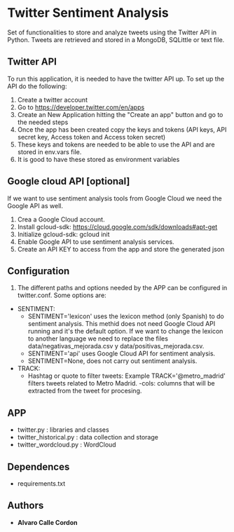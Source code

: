 # Twitter Sentiment Analysis

Set of functionalities to store and analyze tweets using the Twitter API in Python. Tweets are retrieved and stored in a MongoDB, SQLittle or text file.

## Twitter API
To run this application, it is needed to have the twitter API up. To set up the API do the following:

1. Create a twitter account
2. Go to https://developer.twitter.com/en/apps
3. Create an New Application hitting the "Create an app" button and go to the needed steps
4. Once the app has been created copy the keys and tokens (API keys, API secret key, Access token and Access token secret)
5. These keys and tokens are needed to be able to use the API and are stored in env.vars file.
6. It is good to have these stored as environment variables

## Google cloud API [optional]
If we want to use sentiment analysis tools from Google Cloud we need the Google API as well.
1. Crea a Google Cloud account.
2. Install gcloud-sdk: https://cloud.google.com/sdk/downloads#apt-get
3. Initialize gcloud-sdk: gcloud init
4. Enable Google API to use sentiment analysis services.
5. Create an API KEY to access from the app and store the generated json

## Configuration
1. The different paths and options needed by the APP can be configured in twitter.conf. Some options are:
- SENTIMENT:
    - SENTIMENT='lexicon' uses the lexicon method (only Spanish) to do sentiment analysis. This methid does not need Google Cloud API running and it's the default option. If we want to change the lexicon to another language we need to replace the files data/negativas\_mejorada.csv y data/positivas\_mejorada.csv.
    - SENTIMENT='api' uses Google Cloud API for sentiment analysis.
    - SENTIMENT=None, does not carry out sentiment analysis.
- TRACK:
    - Hashtag or quote to filter tweets: Example TRACK='@metro\_madrid' filters tweets related to Metro Madrid.
-cols: columns that will be extracted from the tweet for procesing.

## APP
- twitter.py : libraries and classes
- twitter_historical.py : data collection and storage
- twitter_wordcloud.py : WordCloud

## Dependences
- requirements.txt

## Authors

* **Alvaro Calle Cordon**
